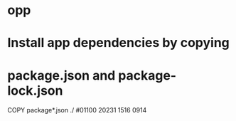 # opp
# Install app dependencies by copying
# package.json and package-lock.json
COPY package*.json ./
#01100
20231
1516
0914
